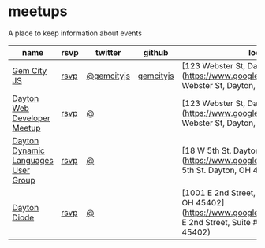 # meetups

A place to keep information about events

name|rsvp|twitter|github|location
-----|-----|-----|-----|-----
[Gem City JS](http://gemcityjs.com/)|[rsvp](https://www.eventbrite.com/e/gem-city-js-tickets-15258648027)|[@gemcityjs](https://twitter.com/gemcityjs)|[gemcityjs](https://github.com/gemcityjs)|[123 Webster St, Dayton, OH](https://www.google.com/maps/place/123 Webster St, Dayton, OH)
[Dayton Web Developer Meetup](http://www.meetup.com/dayton-web-developers/)|[rsvp](http://www.meetup.com/dayton-web-developers/events/)|[@](https://twitter.com/)|[](https://github.com/)|[123 Webster St, Dayton, OH](https://www.google.com/maps/place/123 Webster St, Dayton, OH)
[Dayton Dynamic Languages User Group](http://dayton-dynamic.github.io/)|[rsvp](http://www.meetup.com/Dayton-Dynamic-Languages-User-Group/events)|[@](https://twitter.com/)|[](https://github.com/)|[18 W 5th St. Dayton, OH 45402](https://www.google.com/maps/place/18 W 5th St. Dayton, OH 45402)
[Dayton Diode](http://www.daytondiode.org/)|[rsvp](http://www.meetup.com/d8ndiode/events/)|[@](https://twitter.com/)|[](https://github.com/)|[1001 E 2nd Street, Suite #2475, Dayton, OH 45402](https://www.google.com/maps/place/1001 E 2nd Street, Suite #2475, Dayton, OH 45402)